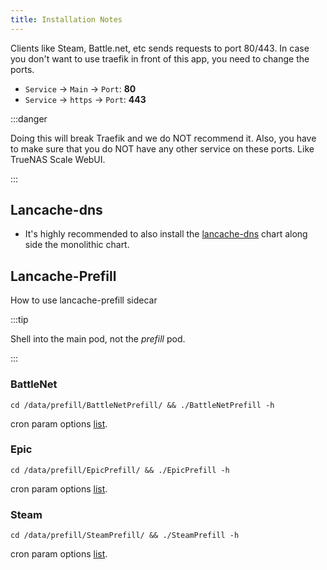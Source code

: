 ```yaml
---
title: Installation Notes
---
```


Clients like Steam, Battle.net, etc sends requests to port 80/443.
In case you don't want to use traefik in front of this app, you need to change the ports.

- `Service` -> `Main` -> `Port`: **80**
- `Service` -> `https` -> `Port`: **443**

:::danger

Doing this will break Traefik and we do NOT recommend it.
Also, you have to make sure that you do NOT have any other service on these ports.
Like TrueNAS Scale WebUI.

:::

## Lancache-dns

- It's highly recommended to also install the [lancache-dns](/charts/stable/lancache-dns/) chart along side the monolithic chart.

## Lancache-Prefill

How to use lancache-prefill sidecar

:::tip

Shell into the main pod, not the _prefill_ pod.

:::

### BattleNet

```shell
cd /data/prefill/BattleNetPrefill/ && ./BattleNetPrefill -h
```

cron param options [list](https://tpill90.github.io/battlenet-lancache-prefill/detailed-command-usage/Prefill/#options).

### Epic

```shell
cd /data/prefill/EpicPrefill/ && ./EpicPrefill -h
```

cron param options [list](https://tpill90.github.io/epic-lancache-prefill/Detailed-Command-Usage/#prefill).

### Steam

```shell
cd /data/prefill/SteamPrefill/ && ./SteamPrefill -h
```

cron param options [list](https://tpill90.github.io/steam-lancache-prefill/detailed-command-usage/Prefill/#options).
